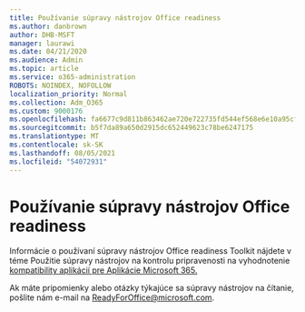 ```yaml
---
title: Používanie súpravy nástrojov Office readiness
ms.author: danbrown
author: DHB-MSFT
manager: laurawi
ms.date: 04/21/2020
ms.audience: Admin
ms.topic: article
ms.service: o365-administration
ROBOTS: NOINDEX, NOFOLLOW
localization_priority: Normal
ms.collection: Adm_O365
ms.custom: 9000176
ms.openlocfilehash: fa6677c9d811b863462ae720e722735fd544ef568e6e10a95cff35e54948735e
ms.sourcegitcommit: b5f7da89a650d2915dc652449623c78be6247175
ms.translationtype: MT
ms.contentlocale: sk-SK
ms.lasthandoff: 08/05/2021
ms.locfileid: "54072931"
---
```

# <a name="using-the-office-readiness-toolkit"></a>Používanie súpravy nástrojov Office readiness

Informácie o používaní súpravy nástrojov Office readiness Toolkit nájdete v téme Použitie súpravy nástrojov na kontrolu pripravenosti na vyhodnotenie [kompatibility aplikácií pre Aplikácie Microsoft 365.](https://docs.microsoft.com/DeployOffice/readiness-toolkit-application-compatibility-microsoft-365-apps)

Ak máte pripomienky alebo otázky týkajúce sa súpravy nástrojov na čítanie, pošlite nám e-mail na ReadyForOffice@microsoft.com.
